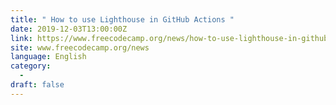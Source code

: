 ```yaml
---
title: " How to use Lighthouse in GitHub Actions "
date: 2019-12-03T13:00:00Z
link: https://www.freecodecamp.org/news/how-to-use-lighthouse-in-github-actions/?utm_medium=RSS&utm_source=news.12bit.vn
site: www.freecodecamp.org/news
language: English
category:
  -   
draft: false
---
```

